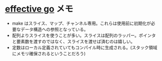 # [effective go](http://go.shibu.jp/effective_go.html) メモ

- make はスライス、マップ、チャンネル専用。これらは使用前に初期化が必要なデータ構造への参照となっている。
- 配列よりスライスを使うことが多い。スライスは配列のラッパー。ポインタと要素数を渡すのではなく、スライスを渡せば済むのは嬉しい。
- 定数はローカル定義されていてもコンパイル時に生成される。(スタック領域にメモリ確保されるということだろう)
